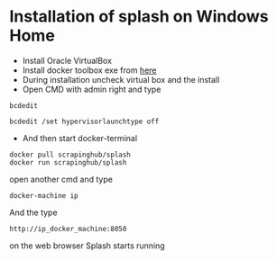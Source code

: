 # Installation of splash on Windows Home

- Install Oracle VirtualBox 
- Install docker toolbox exe from 
[here](https://github.com/docker/toolbox/releases)
- During installation uncheck virtual box and the install 
- Open CMD with admin right and type
```
bcdedit

bcdedit /set hypervisorlaunchtype off
```

- And then start docker-terminal 

```
docker pull scrapinghub/splash
docker run scrapinghub/splash
```

open another cmd and type
```
docker-machine ip
```

And the type 
```
http://ip_docker_machine:8050
```
on the web browser Splash starts running 